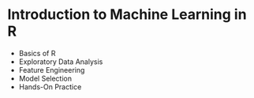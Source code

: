 # Introduction to Machine Learning in R
* Basics of R
* Exploratory Data Analysis
* Feature Engineering
* Model Selection
* Hands-On Practice

